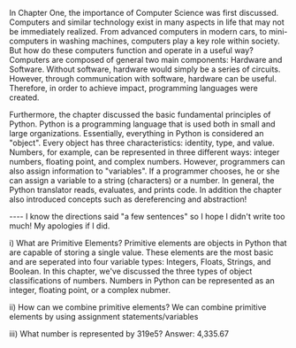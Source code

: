 In Chapter One, the importance of Computer Science was first discussed. Computers and similar technology exist in many aspects in life that may not be immediately realized. From advanced computers in modern cars, to mini-computers in washing machines, computers play a key role within society. But how do these computers function and operate in a useful way? Computers are composed of general two main components: Hardware and Software. Without software, hardware would simply be a series of circuits. However, through communication with software, hardware can be useful. Therefore, in order to achieve impact, programming languages were created. 

Furthermore, the chapter discussed the basic fundamental principles of Python. Python is a programming language that is used both in small and large organizations. Essentially, everything in Python is considered an "object". Every object has three characteristics: identity, type, and value. Numbers, for example, can be represented in three different ways: integer numbers, floating point, and complex numbers. However, programmers can also assign information to "variables". If a programmer chooses, he or she can assign a variable to a string (characters) or a number. In general, the Python translator reads, evaluates, and prints code. In addition the chapter also introduced concepts such as dereferencing and abstraction!

---- I know the directions said "a few sentences" so I hope I didn't write too much! My apologies if I did. 


i) What are Primitive Elements?
Primitive elements are objects in Python that are capable of storing a single value. These elements are the most basic and are seperated into four variable types: Integers, Floats, Strings, and Boolean. In this chapter, we've discussed the three types of object classifications of numbers. Numbers in Python can be represented as an integer, floating point, or a complex nubmer. 

ii) How can we combine primitive elements?
We can combine primitive elements by using assignment statements/variables

iii) What number is represented by 319e5?
Answer: 4,335.67
